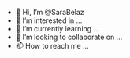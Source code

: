 - 👋 Hi, I’m @SaraBelaz
- 👀 I’m interested in ...
- 🌱 I’m currently learning ...
- 💞️ I’m looking to collaborate on ...
- 📫 How to reach me ...

<!---
SaraBelaz/SaraBelaz is a ✨ special ✨ repository because its `README.md` (this file) appears on your GitHub profile.
You can click the Preview link to take a look at your changes.
--->
